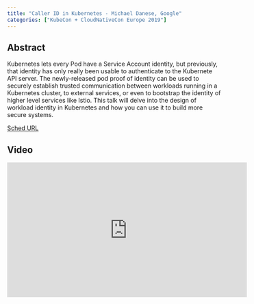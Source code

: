 ```yaml
---
title: "Caller ID in Kubernetes - Michael Danese, Google"
categories: ["KubeCon + CloudNativeCon Europe 2019"]
---
```


## Abstract

Kubernetes lets every Pod have a Service Account identity, but previously, that identity has only really been usable to authenticate to the Kubernete API server. The newly-released pod proof of identity can be used to securely establish trusted communication between workloads running in a Kubernetes cluster, to external services, or even to bootstrap the identity of higher level services like Istio. This talk will delve into the design of workload identity in Kubernetes and how you can use it to build more secure systems.

[Sched URL](https://kccnceu19.sched.com/event/4c3abe092f8e7177f07d981a20cfac1e)

## Video

<iframe width='560' height='315' src='https://www.youtube.com/embed/A4geWDqKNYw' frameborder='0' allow='accelerometer; autoplay; encrypted-media; gyroscope; picture-in-picture' allowfullscreen></iframe>
